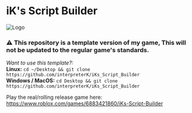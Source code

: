# iK's Script Builder
![Logo](https://tr.rbxcdn.com/b54822a94b0cc2300ba841b275d6410c/150/150/Image/Jpeg)

<h3>⚠️ This repository is a template version of my game, This will not be updated to the regular game's standards.</h3>

*Want to use this template?:* <br>
**Linux:** `cd ~/Desktop && git clone https://github.com/interpreterK/iKs_Script_Builder` <br>
**Windows / MacOS:** `cd Desktop && git clone https://github.com/interpreterK/iKs_Script_Builder` <br>

Play the real/rolling release game here: https://www.roblox.com/games/6883421860/iKs-Script-Builder
